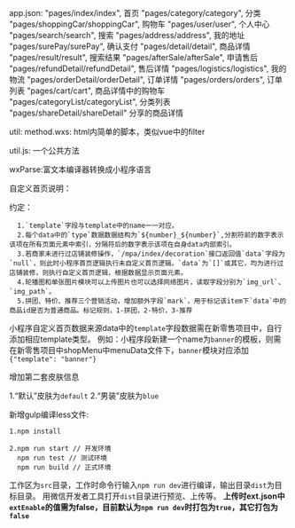 app.json:
    "pages/index/index",   首页
    "pages/category/category", 分类
    "pages/shoppingCar/shoppingCar", 购物车
    "pages/user/user", 个人中心
    "pages/search/search", 搜索
    "pages/address/address", 我的地址
    "pages/surePay/surePay", 确认支付
    "pages/detail/detail", 商品详情
    "pages/result/result", 搜索结果
    "pages/afterSale/afterSale", 申请售后
    "pages/refundDetail/refundDetail",  售后详情
    "pages/logistics/logistics", 我的物流
    "pages/orderDetail/orderDetail", 订单详情
    "pages/orders/orders", 订单列表
    "pages/cart/cart", 商品详情中的购物车
    "pages/categoryList/categoryList", 分类列表
    "pages/shareDetail/shareDetail"  分享的商品详情

util:
  method.wxs: html内简单的脚本，类似vue中的filter

  util.js:   一个公共方法


wxParse:富文本编译器转换成小程序语言

自定义首页说明： 

  约定：
  
      1.`template`字段与template中的name一一对应。
      2.每个data中的`type`数据数据结构为`${number}_${number}`,分割符前的数字表示该项在所有页面元素中索引，分隔符后的数字表示该项在自身data内部索引。
      3.若商家未进行过店铺装修操作，`/mpa/index/decoration`接口返回值`data`字段为`null`，则此时小程序首页逻辑执行未自定义首页逻辑。`data`为`[]`或其它，均为进行过店铺装修，则执行自定义首页逻辑，根据数据显示页面元素。
      4.轮播图和单张图片模块可以上传图片也可以选择网络图片，读取字段分别为`img_url`、`img_path`。
      5.拼团、特价、推荐三个营销活动，增加额外字段`mark`，用于标记该item下`data`中的商品id是否为普通商品。标记规则，1-拼团，2-特价，3-推荐

  小程序自定义首页数据来源data中的`template`字段数据需在新零售项目中，自行添加相应template类型。
  例如：小程序段新建一个name为`banner`的模板，则需在新零售项目中shopMenu中menuData文件下，`banner`模块对应添加`{"template": "banner"}`

增加第二套皮肤信息

  1.“默认”皮肤为`default`
  2.“男装”皮肤为`blue`

新增gulp编译less文件:

    1.npm install

    2.npm run start // 开发环境
      npm run test // 测试环境
      npm run build // 正式环境

  工作区为`src`目录，工作时命令行输入`npm run dev`进行编译，输出目录`dist`为目标目录。
    用微信开发者工具打开`dist`目录进行预览、上传等。
    <b>上传时ext.json中`extEnable`的值需为false，目前默认为`npm run dev`时打包为`true`，其它打包为`false`</b>

    
